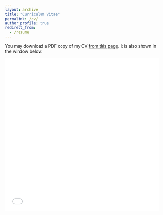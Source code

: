 ```yaml
---
layout: archive
title: "Curriculum Vitae"
permalink: /cv/
author_profile: true
redirect_from:
  - /resume
---
```


You may download a PDF copy of my CV [from this page](/files/pdf/short_CV_Jordan_Van_Beeck.pdf).
It is also shown in the window below.

<!-- On this page you may download two different CV's: a full-length version and an abridged version (that adheres to most of the AAS guidelines for postdoctoral applications).
You may download a PDF copy of my full-length CV [on this page](/files/pdf/CV_Jordan_Van_Beeck.pdf), whereas the abridged version is downloadable [from this page](/files/pdf/short_CV_Jordan_Van_Beeck.pdf).
For your convenience, both are shown in a window below: -->

<!-- _Curriculum Vitae_ -->
<iframe title="Curriculum Vitae" src="/files/pdf/short_CV_Jordan_Van_Beeck.pdf" width="100%" height="500" frameborder="no" border="0" marginwidth="0" marginheight="0"></iframe>

<!-- _Full-length CV_
<iframe title="Full-length CV" src="/files/pdf/CV_Jordan_Van_Beeck.pdf" width="100%" height="500" frameborder="no" border="0" marginwidth="0" marginheight="0"></iframe> -->
